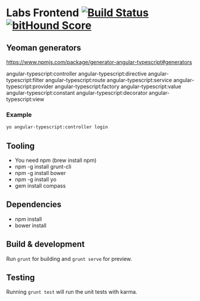 # Labs Frontend [![Build Status](https://travis-ci.org/clearbooks/labs-frontend.svg)](https://travis-ci.org/clearbooks/labs-frontend) [![bitHound Score](https://www.bithound.io/github/clearbooks/labs-frontend/badges/score.svg)](https://www.bithound.io/github/clearbooks/labs-frontend/master)

## Yeoman generators
https://www.npmjs.com/package/generator-angular-typescript#generators

angular-typescript:controller
angular-typescript:directive
angular-typescript:filter
angular-typescript:route
angular-typescript:service
angular-typescript:provider
angular-typescript:factory
angular-typescript:value
angular-typescript:constant
angular-typescript:decorator
angular-typescript:view

### Example
```bash
yo angular-typescript:controller login
```

## Tooling

* You need npm (brew install npm)
* npm -g install grunt-cli
* npm -g install bower
* npm -g install yo
* gem install compass
 
## Dependencies

* npm install
* bower install

## Build & development

Run `grunt` for building and `grunt serve` for preview.

## Testing

Running `grunt test` will run the unit tests with karma.

